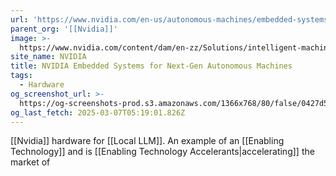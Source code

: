 ```yaml
---
url: 'https://www.nvidia.com/en-us/autonomous-machines/embedded-systems/'
parent_org: '[[Nvidia]]'
image: >-
  https://www.nvidia.com/content/dam/en-zz/Solutions/intelligent-machines/embedded-systems/nvidia-metropolis-iva-microservices-og-1200x630.jpg
site_name: NVIDIA
title: NVIDIA Embedded Systems for Next-Gen Autonomous Machines
tags:
  - Hardware
og_screenshot_url: >-
  https://og-screenshots-prod.s3.amazonaws.com/1366x768/80/false/0427d58184f474280430b1dacaf3e964d80d92bbfa3674fbc1f4abc260b88c85.jpeg
og_last_fetch: 2025-03-07T05:19:01.826Z
---
```



[[Nvidia]] hardware for [[Local LLM]].  An example of an [[Enabling Technology]] and is [[Enabling Technology Accelerants|accelerating]] the market of 



